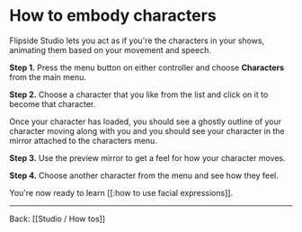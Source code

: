 # How to embody characters

Flipside Studio lets you act as if you're the characters in your shows, animating them based on your movement and speech.

**Step 1.** Press the menu button on either controller and choose **Characters** from the main menu.

**Step 2.** Choose a character that you like from the list and click on it to become that character.

Once your character has loaded, you should see a ghostly outline of your character moving along with you and you should see your character in the mirror attached to the characters menu.

**Step 3.** Use the preview mirror to get a feel for how your character moves.

**Step 4.** Choose another character from the menu and see how they feel.

You're now ready to learn [[:how to use facial expressions]].

---

Back: [[Studio / How tos]]
